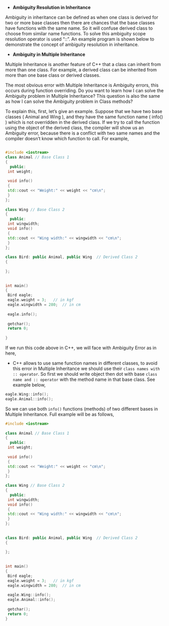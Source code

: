 
- ****Ambiguity Resolution in Inheritance****


Ambiguity in inheritance can be defined as when one class is derived for two or more base classes then there are chances that the base classes have functions with the same name. So it will confuse derived class to choose from similar name functions. To solve this ambiguity scope resolution operator is used “::”. An example program is shown below to demonstrate the concept of ambiguity resolution in inheritance.

- ****Ambiguity in Multiple Inheritance****

Multiple Inheritance is another feature of C++ that a class can inherit from more than one class. For example, a derived class can be inherited from more than one base class or derived classes.

The most obvious error with Multiple Inheritance is Ambiguity errors, this occurs during function overriding. Do you want to learn how I can solve the Ambiguity problem in Multiple Inheritance? 
This question is also the same as how I can solve the Ambiguity problem in Class methods?

To explain this, first, let’s give an example. Suppose that we have two base classes ( Animal and Wing ), and they have the same function name ( info() ) which is not overridden in the derived 
class. If we try to call the function using the object of the derived class, the compiler will show us an Ambiguity error, because there is a conflict with two same names and the compiler doesn’t 
know which function to call. For example,

```cpp

#include <iostream>
class Animal // Base Class 1
{
  public:
 int weight;
 
 void info()
 {
 std::cout << "Weight:" << weight << "cm\n";
 }
};
 
class Wing // Base Class 2
{
  public:
 int wingwidth;
 void info()
 {
 std::cout << "Wing width:" << wingwidth << "cm\n";
 }
};
 
class Bird: public Animal, public Wing  // Derived Class 2
{
 
};
 
 
int main()
{
 Bird eagle;
 eagle.weight = 3;   // in kgf
 eagle.wingwidth = 280;  // in cm
 
 eagle.info();
 
 getchar();
 return 0;
 
}
```

If we run this code above in C++, we will face with Ambiguity Error as in here,

- C++ allows to use same function names in different classes, to avoid this error in Multiple Inheritance we should use their `class names with :: operator`. So first we should write object then 
dot with base `class name and :: operator` with the method name in that base class. See example below,

```cpp
eagle.Wing::info();
eagle.Animal::info();
```

So we can use both `info()` functions (methods) of two different bases in Multiple Inheritance. Full example will be as follows,

```cpp
#include <iostream>
 
class Animal // Base Class 1
{
  public:
 int weight;
 
 void info()
 {
 std::cout << "Weight:" << weight << "cm\n";
 }
};
 
class Wing // Base Class 2
{
  public:
 int wingwidth;
 void info()
 {
 std::cout << "Wing width:" << wingwidth << "cm\n";
 }
};
 
 
class Bird: public Animal, public Wing  // Derived Class 2
{
 
};
 
 
int main()
{
 Bird eagle;
 eagle.weight = 3;   // in kgf
 eagle.wingwidth = 280;  // in cm
 
 eagle.Wing::info();
 eagle.Animal::info();
 
 getchar();
 return 0;
}
```
